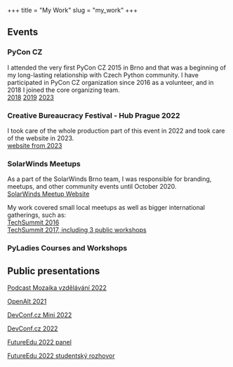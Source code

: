 +++ 
title = "My Work" 
slug = "my_work" 
+++

## Events

### PyCon CZ
I attended the very first PyCon CZ 2015 in Brno and that was a beginning of my long-lasting relationship with Czech Python community.
I have participated in PyCon CZ organization since 2016 as a volunteer, and in 2018 I joined the core organizing team. \
[2018](https://cz.pycon.org/2018/)  [2019](https://cz.pycon.org/2019/)  [2023](https://cz.pycon.org/2023/)

### Creative Bureaucracy Festival - Hub Prague 2022
I took care of the whole production part of this event in 2022 and took care of the website in 2023. \
[website from 2023](https://creativebureaucracy.cz/)

### SolarWinds Meetups
As a part of the SolarWinds Brno team, I was responsible for branding, meetups, and other community events until October 2020.  \
[SolarWinds Meetup Website](https://www.solarwindsmeetup.com/location/brno_cze/)

My work covered small local meetups as well as bigger international gatherings, such as: \
[TechSummit 2016](https://www.solarwindsmeetup.com/event/solarwinds-techsummit-2016/) \
[TechSummit 2017, including 3 public workshops](https://www.solarwindsmeetup.com/event/innovation-uncaged-workshops/) 


### PyLadies Courses and Workshops

## Public presentations

[Podcast Mozaika vzdělávání 2022](https://open.spotify.com/episode/24LjJEb1C5avAIL8NdQSTI?go=1&sp_cid=47cc322c75fce4304de79cf9d328346c&nd=1)

[OpenAlt 2021](https://www.youtube.com/watch?v=DSd_su9iNWA)

[DevConf.cz Mini 2022](https://www.youtube.com/watch?v=SjGj9weIigo)

[DevConf.cz 2022](https://www.youtube.com/watch?v=_EuNGz8-Y3M)

[FutureEdu 2022 panel](https://www.youtube.com/watch?v=cUUK4eHZguo)

[FutureEdu 2022 studentský rozhovor](https://www.youtube.com/watch?v=yvKHR6WMOig)



